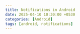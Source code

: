 ```yaml
---
title: Notifications in Android
date: 2025-04-10 10:30:00 +0530
categories: [Android]
tags: [android, notifications]
---
```


